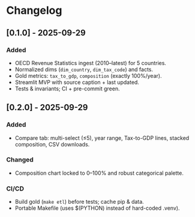 # Changelog

## [0.1.0] - 2025-09-29
### Added
- OECD Revenue Statistics ingest (2010–latest) for 5 countries.
- Normalized dims (`dim_country`, `dim_tax_code`) and facts.
- Gold metrics: `tax_to_gdp`, `composition` (exactly 100%/year).
- Streamlit MVP with source caption + last updated.
- Tests & invariants; CI + pre-commit green.

## [0.2.0] - 2025-09-29
### Added
- Compare tab: multi-select (≤5), year range, Tax-to-GDP lines, stacked composition, CSV downloads.

### Changed
- Composition chart locked to 0–100% and robust categorical palette.

### CI/CD
- Build gold (`make etl`) before tests; cache pip & data.
- Portable Makefile (uses $(PYTHON) instead of hard-coded .venv).
